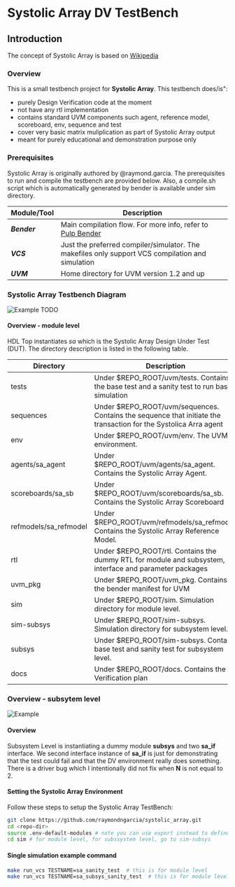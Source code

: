 # Systolic Array DV TestBench

## Introduction
The concept of Systolic Array is based on [Wikipedia](https://en.wikipedia.org/wiki/Systolic_array)

### Overview
This is a small testbench project for **Systolic Array**.
This testbench does/is":

 - purely Design Verification code at the moment
 - not have any rtl implementation
 - contains standard UVM components such agent, reference model, scoreboard, env, sequence and test
 - cover very basic matrix muliplication as part of Systolic Array output
 - meant for purely educational and demonstration purpose only


### Prerequisites
Systolic Array is originally authored by @raymond.garcia. The prerequisites to run and compile the testbench are provided below. Also, a compile.sh script which is automatically generated by bender is available under sim directory.

|  Module/Tool       | Description         |
| ------------------ | ------------------- |
| ***Bender***       | Main compilation flow. For more info, refer to [Pulp Bender](https://github.com/pulp-platform/bender) |
| ***VCS***          | Just the preferred compiler/simulator. The makefiles only support VCS compilation and simulation   |
| ***UVM***          | Home directory for UVM version 1.2 and up                                                   |


### Systolic Array Testbench Diagram

![*Example*](img/sa_tb.png) TODO

#### Overview - module level
HDL Top instantiates *sa* which is the Systolic Array Design Under Test (DUT). The directory description is  listed in the following table.

| Directory               | Description |
| ----------------------- | ----------- |
| tests                   | Under $REPO_ROOT/uvm/tests. Contains the base test and a sanity test to run basic simulation |
| sequences               | Under $REPO_ROOT/uvm/sequences. Contains the sequence that initiate the transaction for the Systolica Arra agent|
| env                     | Under $REPO_ROOT/uvm/env. The UVM environment. |
| agents/sa_agent         | Under $REPO_ROOT/uvm/agents/sa_agent. Contains the Systolic Array Agent. |
| scoreboards/sa_sb       | Under $REPO_ROOT/uvm/scoreboards/sa_sb. Contains the Systolic Array Scoreboard |
| refmodels/sa_refmodel   | Under $REPO_ROOT/uvm/refmodels/sa_refmodel. Contains the Systolic Array Reference Model. |
| rtl                     | Under $REPO_ROOT/rtl. Contains the dummy RTL for module and subsystem, interface and parameter packages |
| uvm_pkg                 | Under $REPO_ROOT/uvm_pkg. Contains the bender manifest for UVM |
| sim                     | Under $REPO_ROOT/sim. Simulation directory for module level. |
| sim-subsys              | Under $REPO_ROOT/sim-subsys. Simulation directory for subsystem level. |
| subsys                  | Under $REPO_ROOT/sim-subsys. Contains base test and sanity test for subsystem level. |
| docs                    | Under $REPO_ROOT/docs. Contains the Verification plan |

### Overview - subsytem level
![*Example*](img/subsys.png)

#### Overview
Subsystem Level is instantiating a dummy module **subsys** and two **sa_if** interface. We second interface instance of **sa_if** is just for demonstrating that the test could fail and that the DV environment really does something. There is a driver bug which I intentionally did not fix when **N** is not equal to 2. 



#### Setting the Systolic Array Environment
Follow these steps to setup the Systolic Array TestBench:

```bash
git clone https://github.com/raymondngarcia/systolic_array.git
cd <repo-dir>
source .env-default-modules # note you can use export instead to define VCS_HOME and other licenses
cd sim # for module level, for subssystem level, go to sim-subsys
```

#### Single simulation example command
```bash
make run_vcs TESTNAME=sa_sanity_test  # this is for module level
make run_vcs TESTNAME=sa_subsys_sanity_test  # this is for module level
```

